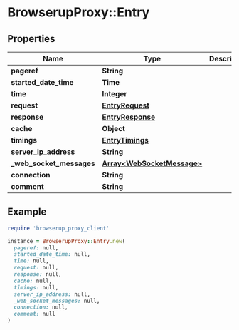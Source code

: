 # BrowserupProxy::Entry

## Properties

| Name | Type | Description | Notes |
| ---- | ---- | ----------- | ----- |
| **pageref** | **String** |  | [optional] |
| **started_date_time** | **Time** |  |  |
| **time** | **Integer** |  |  |
| **request** | [**EntryRequest**](EntryRequest.md) |  |  |
| **response** | [**EntryResponse**](EntryResponse.md) |  |  |
| **cache** | **Object** |  |  |
| **timings** | [**EntryTimings**](EntryTimings.md) |  |  |
| **server_ip_address** | **String** |  | [optional] |
| **_web_socket_messages** | [**Array&lt;WebSocketMessage&gt;**](WebSocketMessage.md) |  | [optional] |
| **connection** | **String** |  | [optional] |
| **comment** | **String** |  | [optional] |

## Example

```ruby
require 'browserup_proxy_client'

instance = BrowserupProxy::Entry.new(
  pageref: null,
  started_date_time: null,
  time: null,
  request: null,
  response: null,
  cache: null,
  timings: null,
  server_ip_address: null,
  _web_socket_messages: null,
  connection: null,
  comment: null
)
```

